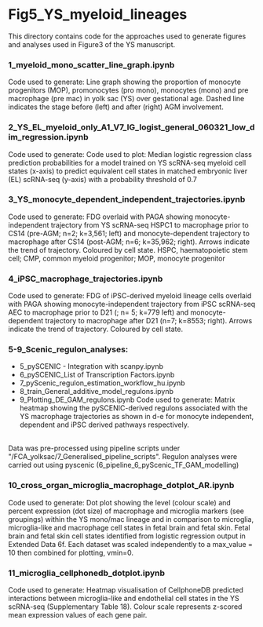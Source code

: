 # Fig5_YS_myeloid_lineages
This directory contains code for the approaches used to generate figures and analyses used in Figure3 of the YS manuscript. 

### 1_myeloid_mono_scatter_line_graph.ipynb
Code used to generate: Line graph showing the proportion of monocyte progenitors (MOP), promonocytes (pro mono), monocytes (mono) and pre macrophage (pre mac) in yolk sac (YS) over gestational age. Dashed line indicates the stage before (left) and after (right) AGM involvement. 


### 2_YS_EL_myeloid_only_A1_V7_IG_logist_general_060321_low_dim_regression.ipynb
Code used to generate: Code used to plot: Median logistic regression class prediction probabilities for a model trained on YS scRNA-seq myeloid cell states (x-axis) to predict equivalent cell states in matched embryonic liver (EL) scRNA-seq (y-axis) with a probability threshold of 0.7

### 3_YS_monocyte_dependent_independent_trajectories.ipynb
Code used to generate: FDG overlaid with PAGA showing monocyte-independent trajectory from YS scRNA-seq HSPC1 to macrophage prior to CS14 (pre-AGM; n=2; k=3,561; left) and monocyte-dependent trajectory to macrophage after CS14 (post-AGM; n=6; k=35,962; right). Arrows indicate the trend of trajectory. Coloured by cell state. HSPC, haematopoietic stem cell; CMP, common myeloid progenitor; MOP, monocyte progenitor

### 4_iPSC_macrophage_trajectories.ipynb
Code used to generate:  FDG of iPSC-derived myeloid lineage cells overlaid with PAGA showing monocyte-independent trajectory from iPSC scRNA-seq AEC to macrophage prior to D21 (; n= 5; k=779 left) and monocyte-dependent trajectory to macrophage after D21 (n=7; k=8553; right). Arrows indicate the trend of trajectory. Coloured by cell state. 

### 5-9_Scenic_regulon_analyses:
- 5_pySCENIC - Integration with scanpy.ipynb
- 6_pySCENIC_List of Transcription Factors.ipynb
- 7_pyScenic_regulon_estimation_workflow_hu.ipynb
- 8_train_General_additive_model_regulons.ipynb
- 9_Plotting_DE_GAM_regulons.ipynb
Code used to generate: Matrix heatmap showing the pySCENIC-derived regulons associated with the YS macrophage trajectories as shown in d-e for monocyte independent, dependent and iPSC derived pathways respectively. 
<br>
Data was pre-processed using pipeline scripts under "/FCA_yolksac/7_Generalised_pipeline_scripts". Regulon analyses were carried out using pyscenic (6_pipeline_6_pyScenic_TF_GAM_modelling)

### 10_cross_organ_microglia_macrophage_dotplot_AR.ipynb
Code used to generate: Dot plot showing the level (colour scale) and percent expression (dot size) of macrophage and microglia markers (see groupings) within the YS mono/mac lineage and in comparison to microglia, microglia-like and macrophage cell states in fetal brain and fetal skin. Fetal brain and fetal skin cell states identified from logistic regression output in Extended Data 6f. Each dataset was scaled independently to a max_value = 10 then combined for plotting, vmin=0. 

### 11_microglia_cellphonedb_dotplot.ipynb
Code used to generate: Heatmap visualisation of CellphoneDB predicted interactions between microglia-like and endothelial cell states in the YS scRNA-seq (Supplementary Table 18). Colour scale represents z-scored mean expression values of each gene pair.

